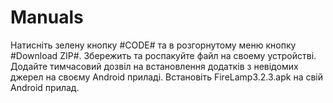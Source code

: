 # Manuals
Натисніть зелену кнопку #CODE# та в розгорнутому меню кнопку #Download ZIP#.
Збережить та роспакуйте файл на своему устройстві.
Додайте тимчасовий дозвіл на встановлення додатків з невідомих джерел на своєму Android приладі.
Встановіть FireLamp3.2.3.apk на свій Android прилад.
